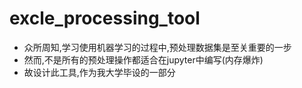 # excle_processing_tool
 * 众所周知,学习使用机器学习的过程中,预处理数据集是至关重要的一步
 * 然而,不是所有的预处理操作都适合在jupyter中编写(内存爆炸)
 * 故设计此工具,作为我大学毕设的一部分
